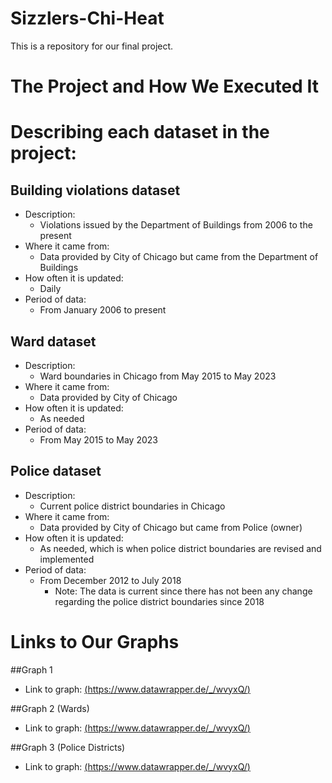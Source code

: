 # Sizzlers-Chi-Heat
This is a repository for our final project.

# The Project and How We Executed It

# Describing each dataset in the project:
## Building violations dataset
- Description:
  - Violations issued by the Department of Buildings from 2006 to the present
- Where it came from:
  - Data provided by City of Chicago but came from the Department of Buildings
- How often it is updated:
  - Daily
- Period of data:
  - From January 2006 to present
  
## Ward dataset
- Description:
  - Ward boundaries in Chicago from May 2015 to May 2023
- Where it came from:
  - Data provided by City of Chicago
- How often it is updated:
  - As needed
- Period of data:
  - From May 2015 to May 2023
  
## Police dataset
- Description:
  - Current police district boundaries in Chicago
- Where it came from:
  - Data provided by City of Chicago but came from Police (owner)
- How often it is updated:
  - As needed, which is when police district boundaries are revised and implemented
- Period of data:
  - From December 2012 to July 2018
    - Note: The data is current since there has not been any change regarding the police district boundaries since 2018

# Links to Our Graphs

##Graph 1
- Link to graph: [(https://www.datawrapper.de/_/wvyxQ/)](https://www.datawrapper.de/_/wvyxQ/)

##Graph 2 (Wards)

- Link to graph: [(https://www.datawrapper.de/_/wvyxQ/)](https://www.datawrapper.de/_/PucTO/)

##Graph 3 (Police Districts)

- Link to graph: [(https://www.datawrapper.de/_/wvyxQ/)](https://www.datawrapper.de/_/zeCDx/)
